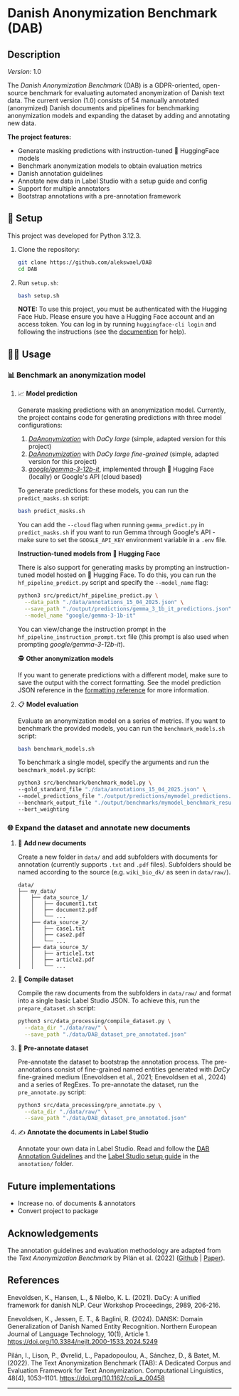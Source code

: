 # Danish Anonymization Benchmark (DAB)

##  Description

*Version:* 1.0

The _Danish Anonymization Benchmark_ (DAB) is a GDPR-oriented, open-source benchmark for evaluating automated anonymization of Danish text data. The current version (1.0) consists of 54 manually annotated (anonymized) Danish documents and pipelines for benchmarking anonymization models and expanding the dataset by adding and annotating new data. 

**The project features:**
- Generate masking predictions with instruction-tuned 🤗 HuggingFace models
- Benchmark anonymization models to obtain evaluation metrics
- Danish annotation guidelines
- Annotate new data in Label Studio with a setup guide and config
- Support for multiple annotators
- Bootstrap annotations with a pre-annotation framework

## 🔧 Setup

This project was developed for Python 3.12.3.

1. Clone the repository:
    ```bash
    git clone https://github.com/alekswael/DAB
    cd DAB
    ```

2. Run `setup.sh`:
    ```bash
    bash setup.sh
    ```

    **NOTE:** To use this project, you must be authenticated with the Hugging Face Hub. Please ensure you have a Hugging Face account and an access token. You can log in by running `huggingface-cli login` and following the instructions (see the [documention](https://huggingface.co/docs/huggingface_hub/en/guides/cli) for help).

## 👩‍💻 Usage

### 📊 Benchmark an anonymization model

1. 📈 **Model prediction**

    Generate masking predictions with an anonymization model. Currently, the project contains code for generating predictions with three model configurations:

    1. [*DaAnonymization*](https://github.com/martincjespersen/DaAnonymization) with _DaCy large_ (simple, adapted version for this project)
    2. [*DaAnonymization*](https://github.com/martincjespersen/DaAnonymization) with _DaCy large fine-grained_ (simple, adapted version for this project)
    3. [_google/gemma-3-12b-it_](https://huggingface.co/google/gemma-3-12b-it), implemented through 🤗 Hugging Face (locally) or Google's API (cloud based)

    To generate predictions for these models, you can run the `predict_masks.sh` script:

    ```bash
    bash predict_masks.sh
    ```

    You can add the `--cloud` flag when running `gemma_predict.py` in `predict_masks.sh` if you want to run Gemma through Google's API - make sure to set the `GOOGLE_API_KEY` environment variable in a `.env` file.

    **Instruction-tuned models from 🤗 Hugging Face**

    There is also support for generating masks by prompting an instruction-tuned model hosted on 🤗 Hugging Face. To do this, you can run the `hf_pipeline_predict.py` script and specify the `--model_name` flag:

    ```bash
    python3 src/predict/hf_pipeline_predict.py \
      --data_path "./data/annotations_15_04_2025.json" \
      --save_path "./output/predictions/gemma_3_1b_it_predictions.json" \
      --model_name "google/gemma-3-1b-it"
    ```

    You can view/change the instruction prompt in the `hf_pipeline_instruction_prompt.txt` file (this prompt is also used when prompting *google/gemma-3-12b-it*).

    🕵️ **Other anonymization models**
    
    If you want to generate predictions with a different model, make sure to save the output with the correct formatting. See the model prediction JSON reference in the [formatting reference](annotation/JSON_format_reference.md) for more information.

2. 📋️ **Model evaluation**

    Evaluate an anonymization model on a series of metrics. If you want to benchmark the provided models, you can run the `benchmark_models.sh` script:

    ```bash
    bash benchmark_models.sh
    ```

    To benchmark a single model, specify the arguments and run the `benchmark_model.py` script:

    ```bash
    python3 src/benchmark/benchmark_model.py \
    --gold_standard_file "./data/annotations_15_04_2025.json" \
    --model_predictions_file "./output/predictions/mymodel_predictions.json" \
    --benchmark_output_file "./output/benchmarks/mymodel_benchmark_result.txt" \
    --bert_weighting
    ```

### 🌐 Expand the dataset and annotate new documents

1. 📄 **Add new documents**

    Create a new folder in `data/` and add subfolders with documents for annotation (currently supports `.txt` and `.pdf` files). Subfolders should be named according to the source (e.g. `wiki_bio_dk/` as seen in `data/raw/`).

    ```
    data/
    ├── my_data/
    │   ├── data_source_1/
    │   │   ├── document1.txt
    │   │   ├── document2.pdf
    │   │   └── ...
    │   ├── data_source_2/
    │   │   ├── case1.txt
    │   │   ├── case2.pdf
    │   │   └── ...
    │   ├── data_source_3/
    │   │   ├── article1.txt
    │   │   ├── article2.pdf
    │   │   └── ...
    ```

2. 📁 **Compile dataset**

    Compile the raw documents from the subfolders in `data/raw/` and format into a single basic Label Studio JSON. To achieve this, run the `prepare_dataset.sh` script:

    ```bash
    python3 src/data_processing/compile_dataset.py \
      --data_dir "./data/raw/" \
      --save_path "./data/DAB_dataset_pre_annotated.json"
    ```

3. 🤖 **Pre-annotate dataset**

    Pre-annotate the dataset to bootstrap the annotation process. The pre-annotations consist of fine-grained named entities generated with _DaCy_ fine-grained medium (Enevoldsen et al., 2021; Enevoldsen et al., 2024) and a series of RegExes. To pre-annotate the dataset, run the `pre_annotate.py` script:

    ```bash
    python3 src/data_processing/pre_annotate.py \
      --data_dir "./data/raw/" \
      --save_path "./data/DAB_dataset_pre_annotated.json"
    ```

4. ✍️ **Annotate the documents in Label Studio**

    Annotate your own data in Label Studio. Read and follow the [DAB Annotation Guidelines](annotation/DAB_Annotation_Guidelines.pdf) and the [Label Studio setup guide](annotation/label_studio_setup_guide.md) in the `annotation/` folder.

## Future implementations

- Increase no. of documents & annotators
- Convert project to package

## Acknowledgements

The annotation guidelines and evaluation methodology are adapted from the *Text Anonymization Benchmark* by Pilán et al. (2022) ([Github](https://github.com/NorskRegnesentral/text-anonymization-benchmark) | [Paper](https://arxiv.org/abs/2202.00443)).

## References

Enevoldsen, K., Hansen, L., & Nielbo, K. L. (2021). DaCy: A unified framework for danish NLP. Ceur Workshop Proceedings, 2989, 206-216.

Enevoldsen, K., Jessen, E. T., & Baglini, R. (2024). DANSK: Domain Generalization of Danish Named Entity Recognition. Northern European Journal of Language Technology, 10(1), Article 1. https://doi.org/10.3384/nejlt.2000-1533.2024.5249

Pilán, I., Lison, P., Øvrelid, L., Papadopoulou, A., Sánchez, D., & Batet, M. (2022). The Text Anonymization Benchmark (TAB): A Dedicated Corpus and Evaluation Framework for Text Anonymization. Computational Linguistics, 48(4), 1053–1101. https://doi.org/10.1162/coli_a_00458

---
